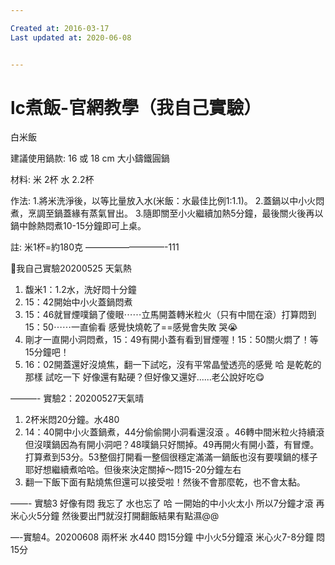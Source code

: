 ```yaml
---

Created at: 2016-03-17
Last updated at: 2020-06-08


---
```


# lc煮飯-官網教學（我自己實驗）


白米飯

建議使用鍋款: 16 或 18 cm 大小鑄鐵圓鍋

材料:
米 2杯
水 2.2杯

作法:
1.將米洗淨後，以等比量放入水(米飯：水最佳比例1:1.1)。
2.蓋鍋以中小火悶煮，烹調至鍋蓋緣有蒸氣冒出。
3.隨即關至小火繼續加熱5分鐘，最後關火後再以鍋中餘熱悶煮10-15分鐘即可上桌。

註: 米1杯=約180克
—————————-111

🧚我自己實驗20200525 天氣熱

1. 馥米1：1.2水，洗好悶十分鐘
2. 15：42開始中小火蓋鍋悶煮
3. 15：46就冒煙噗鍋了傻眼⋯⋯立馬開蓋轉米粒火（只有中間在滾）打算悶到15：50⋯⋯一直偷看 感覺快燒乾了==感覺會失敗 哭😭
4. 剛才一直開小洞悶煮，15：49有開小蓋有看到冒煙喔！15：50關火燜了！等15分鐘吧！
5. 16：02開蓋還好沒燒焦，翻一下試吃，沒有平常晶瑩透亮的感覺 哈 是乾乾的那樣 試吃一下 好像還有點硬？但好像又還好......老公說好吃😋

———-
實驗2：20200527天氣晴

1. 2杯米悶20分鐘。水480
2. 14：40開中小火蓋鍋煮，44分偷偷開小洞看還沒滾 。46轉中間米粒火持續滾但沒噗鍋因為有開小洞吧？48噗鍋只好關掉。49再開火有開小蓋，有冒煙。打算煮到53分。53整個打開看一整個很穩定滿滿一鍋飯也沒有要噗鍋的樣子耶好想繼續煮哈哈。但後來決定關掉～悶15-20分鐘左右
3. 翻一下飯下面有點燒焦但還可以接受啦！然後不會那麼乾，也不會太黏。

——-
實驗3
好像有悶 我忘了 水也忘了 哈
一開始的中小火太小 所以7分鐘才滾 再米心火5分鐘 然後要出門就沒打開翻飯結果有點濕@@

—-實驗4。20200608
兩杯米 水440 悶15分鐘
中小火5分鐘滾 米心火7-8分鐘
悶15分

